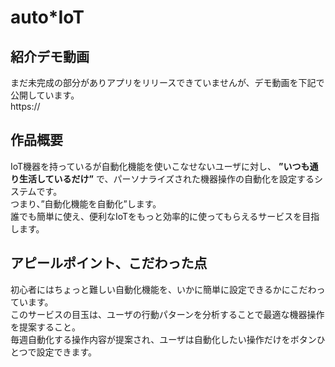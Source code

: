 # auto*IoT

## 紹介デモ動画　
まだ未完成の部分がありアプリをリリースできていませんが、デモ動画を下記で公開しています。<br>
https://

## 作品概要
IoT機器を持っているが自動化機能を使いこなせないユーザに対し、 **”いつも通り生活しているだけ”** で、パーソナライズされた機器操作の自動化を設定するシステムです。<br>
つまり、”自動化機能を自動化”します。<br>
誰でも簡単に使え、便利なIoTをもっと効率的に使ってもらえるサービスを目指します。<br>

## アピールポイント、こだわった点
初心者にはちょっと難しい自動化機能を、いかに簡単に設定できるかにこだわっています。<br>
このサービスの目玉は、ユーザの行動パターンを分析することで最適な機器操作を提案すること。<br>
毎週自動化する操作内容が提案され、ユーザは自動化したい操作だけをボタンひとつで設定できます。